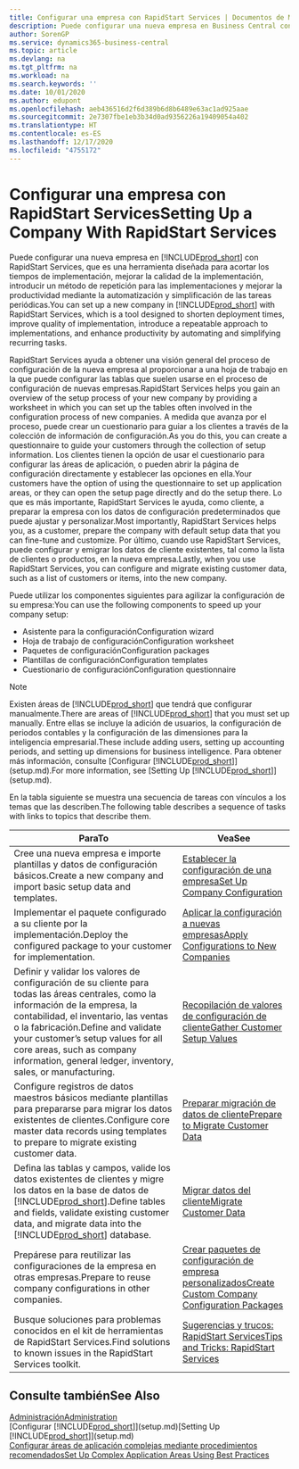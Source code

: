 ```yaml
---
title: Configurar una empresa con RapidStart Services | Documentos de Microsoft
description: Puede configurar una nueva empresa en Business Central con RapidStart Services, que es una herramienta diseñada para acortar los tiempos de implementación, mejorar la calidad de la implementación, introducir un método de repetición para las implementaciones y mejorar la productividad mediante la automatización y simplificación de las tareas periódicas.
author: SorenGP
ms.service: dynamics365-business-central
ms.topic: article
ms.devlang: na
ms.tgt_pltfrm: na
ms.workload: na
ms.search.keywords: ''
ms.date: 10/01/2020
ms.author: edupont
ms.openlocfilehash: aeb436516d2f6d389b6d8b6489e63ac1ad925aae
ms.sourcegitcommit: 2e7307fbe1eb3b34d0ad9356226a19409054a402
ms.translationtype: HT
ms.contentlocale: es-ES
ms.lasthandoff: 12/17/2020
ms.locfileid: "4755172"
---
```

# <a name="setting-up-a-company-with-rapidstart-services"></a><span data-ttu-id="ac662-103">Configurar una empresa con RapidStart Services</span><span class="sxs-lookup"><span data-stu-id="ac662-103">Setting Up a Company With RapidStart Services</span></span>
<span data-ttu-id="ac662-104">Puede configurar una nueva empresa en [!INCLUDE[prod_short](includes/prod_short.md)] con RapidStart Services, que es una herramienta diseñada para acortar los tiempos de implementación, mejorar la calidad de la implementación, introducir un método de repetición para las implementaciones y mejorar la productividad mediante la automatización y simplificación de las tareas periódicas.</span><span class="sxs-lookup"><span data-stu-id="ac662-104">You can set up a new company in [!INCLUDE[prod_short](includes/prod_short.md)] with RapidStart Services, which is a tool designed to shorten deployment times, improve quality of implementation, introduce a repeatable approach to implementations, and enhance productivity by automating and simplifying recurring tasks.</span></span>  

<span data-ttu-id="ac662-105">RapidStart Services ayuda a obtener una visión general del proceso de configuración de la nueva empresa al proporcionar a una hoja de trabajo en la que puede configurar las tablas que suelen usarse en el proceso de configuración de nuevas empresas.</span><span class="sxs-lookup"><span data-stu-id="ac662-105">RapidStart Services helps you gain an overview of the setup process of your new company by providing a worksheet in which you can set up the tables often involved in the configuration process of new companies.</span></span> <span data-ttu-id="ac662-106">A medida que avanza por el proceso, puede crear un cuestionario para guiar a los clientes a través de la colección de información de configuración.</span><span class="sxs-lookup"><span data-stu-id="ac662-106">As you do this, you can create a questionnaire to guide your customers through the collection of setup information.</span></span> <span data-ttu-id="ac662-107">Los clientes tienen la opción de usar el cuestionario para configurar las áreas de aplicación, o pueden abrir la página de configuración directamente y establecer las opciones en ella.</span><span class="sxs-lookup"><span data-stu-id="ac662-107">Your customers have the option of using the questionnaire to set up application areas, or they can open the setup page directly and do the setup there.</span></span> <span data-ttu-id="ac662-108">Lo que es más importante, RapidStart Services le ayuda, como cliente, a preparar la empresa con los datos de configuración predeterminados que puede ajustar y personalizar.</span><span class="sxs-lookup"><span data-stu-id="ac662-108">Most importantly, RapidStart Services helps you, as a customer, prepare the company with default setup data that you can fine-tune and customize.</span></span> <span data-ttu-id="ac662-109">Por último, cuando use RapidStart Services, puede configurar y emigrar los datos de cliente existentes, tal como la lista de clientes o productos, en la nueva empresa.</span><span class="sxs-lookup"><span data-stu-id="ac662-109">Lastly, when you use RapidStart Services, you can configure and migrate existing customer data, such as a list of customers or items, into the new company.</span></span>

<span data-ttu-id="ac662-110">Puede utilizar los componentes siguientes para agilizar la configuración de su empresa:</span><span class="sxs-lookup"><span data-stu-id="ac662-110">You can use the following components to speed up your company setup:</span></span>  

-   <span data-ttu-id="ac662-111">Asistente para la configuración</span><span class="sxs-lookup"><span data-stu-id="ac662-111">Configuration wizard</span></span>  
-   <span data-ttu-id="ac662-112">Hoja de trabajo de configuración</span><span class="sxs-lookup"><span data-stu-id="ac662-112">Configuration worksheet</span></span>  
-   <span data-ttu-id="ac662-113">Paquetes de configuración</span><span class="sxs-lookup"><span data-stu-id="ac662-113">Configuration packages</span></span>  
-   <span data-ttu-id="ac662-114">Plantillas de configuración</span><span class="sxs-lookup"><span data-stu-id="ac662-114">Configuration templates</span></span>  
-   <span data-ttu-id="ac662-115">Cuestionario de configuración</span><span class="sxs-lookup"><span data-stu-id="ac662-115">Configuration questionnaire</span></span>  

> [!Note]  
>  <span data-ttu-id="ac662-116">Existen áreas de [!INCLUDE[prod_short](includes/prod_short.md)] que tendrá que configurar manualmente.</span><span class="sxs-lookup"><span data-stu-id="ac662-116">There are areas of [!INCLUDE[prod_short](includes/prod_short.md)] that you must set up manually.</span></span> <span data-ttu-id="ac662-117">Entre ellas se incluye la adición de usuarios, la configuración de periodos contables y la configuración de las dimensiones para la inteligencia empresarial.</span><span class="sxs-lookup"><span data-stu-id="ac662-117">These include adding users, setting up accounting periods, and setting up dimensions for business intelligence.</span></span> <span data-ttu-id="ac662-118">Para obtener más información, consulte [Configurar [!INCLUDE[prod_short](includes/prod_short.md)]](setup.md).</span><span class="sxs-lookup"><span data-stu-id="ac662-118">For more information, see [Setting Up [!INCLUDE[prod_short](includes/prod_short.md)]](setup.md).</span></span>

 <span data-ttu-id="ac662-119">En la tabla siguiente se muestra una secuencia de tareas con vínculos a los temas que las describen.</span><span class="sxs-lookup"><span data-stu-id="ac662-119">The following table describes a sequence of tasks with links to topics that describe them.</span></span>

|<span data-ttu-id="ac662-120">**Para**</span><span class="sxs-lookup"><span data-stu-id="ac662-120">**To**</span></span>|<span data-ttu-id="ac662-121">**Vea**</span><span class="sxs-lookup"><span data-stu-id="ac662-121">**See**</span></span>|  
|------------|-------------|  
|<span data-ttu-id="ac662-122">Cree una nueva empresa e importe plantillas y datos de configuración básicos.</span><span class="sxs-lookup"><span data-stu-id="ac662-122">Create a new company and import basic setup data and templates.</span></span>|[<span data-ttu-id="ac662-123">Establecer la configuración de una empresa</span><span class="sxs-lookup"><span data-stu-id="ac662-123">Set Up Company Configuration</span></span>](admin-set-up-company-configuration.md)|  
|<span data-ttu-id="ac662-124">Implementar el paquete configurado a su cliente por la implementación.</span><span class="sxs-lookup"><span data-stu-id="ac662-124">Deploy the configured package to your customer for implementation.</span></span>|[<span data-ttu-id="ac662-125">Aplicar la configuración a nuevas empresas</span><span class="sxs-lookup"><span data-stu-id="ac662-125">Apply Configurations to New Companies</span></span>](admin-apply-configuration-to-new-companies.md)|
|<span data-ttu-id="ac662-126">Definir y validar los valores de configuración de su cliente para todas las áreas centrales, como la información de la empresa, la contabilidad, el inventario, las ventas o la fabricación.</span><span class="sxs-lookup"><span data-stu-id="ac662-126">Define and validate your customer’s setup values for all core areas, such as company information, general ledger, inventory, sales, or manufacturing.</span></span>|[<span data-ttu-id="ac662-127">Recopilación de valores de configuración de cliente</span><span class="sxs-lookup"><span data-stu-id="ac662-127">Gather Customer Setup Values</span></span>](admin-gather-customer-setup-values.md)|  
|<span data-ttu-id="ac662-128">Configure registros de datos maestros básicos mediante plantillas para prepararse para migrar los datos existentes de clientes.</span><span class="sxs-lookup"><span data-stu-id="ac662-128">Configure core master data records using templates to prepare to migrate existing customer data.</span></span>|[<span data-ttu-id="ac662-129">Preparar migración de datos de cliente</span><span class="sxs-lookup"><span data-stu-id="ac662-129">Prepare to Migrate Customer Data</span></span>](admin-use-templates-to-prepare-customer-data-for-migration.md)|  
|<span data-ttu-id="ac662-130">Defina las tablas y campos, valide los datos existentes de clientes y migre los datos en la base de datos de [!INCLUDE[prod_short](includes/prod_short.md)].</span><span class="sxs-lookup"><span data-stu-id="ac662-130">Define tables and fields, validate existing customer data, and migrate data into the [!INCLUDE[prod_short](includes/prod_short.md)] database.</span></span>|[<span data-ttu-id="ac662-131">Migrar datos del cliente</span><span class="sxs-lookup"><span data-stu-id="ac662-131">Migrate Customer Data</span></span>](admin-migrate-customer-data.md)|
|<span data-ttu-id="ac662-132">Prepárese para reutilizar las configuraciones de la empresa en otras empresas.</span><span class="sxs-lookup"><span data-stu-id="ac662-132">Prepare to reuse company configurations in other companies.</span></span>|[<span data-ttu-id="ac662-133">Crear paquetes de configuración de empresa personalizados</span><span class="sxs-lookup"><span data-stu-id="ac662-133">Create Custom Company Configuration Packages</span></span>](admin-how-to-create-custom-company-configuration-packages.md)|
|<span data-ttu-id="ac662-134">Busque soluciones para problemas conocidos en el kit de herramientas de RapidStart Services.</span><span class="sxs-lookup"><span data-stu-id="ac662-134">Find solutions to known issues in the RapidStart Services toolkit.</span></span>|[<span data-ttu-id="ac662-135">Sugerencias y trucos: RapidStart Services</span><span class="sxs-lookup"><span data-stu-id="ac662-135">Tips and Tricks: RapidStart Services</span></span>](admin-tips-and-tricks-rapidstart-services.md)|  

## <a name="see-also"></a><span data-ttu-id="ac662-136">Consulte también</span><span class="sxs-lookup"><span data-stu-id="ac662-136">See Also</span></span>  
[<span data-ttu-id="ac662-137">Administración</span><span class="sxs-lookup"><span data-stu-id="ac662-137">Administration</span></span>](admin-setup-and-administration.md)  
<span data-ttu-id="ac662-138">[Configurar [!INCLUDE[prod_short](includes/prod_short.md)]](setup.md)</span><span class="sxs-lookup"><span data-stu-id="ac662-138">[Setting Up [!INCLUDE[prod_short](includes/prod_short.md)]](setup.md)</span></span>  
[<span data-ttu-id="ac662-139">Configurar áreas de aplicación complejas mediante procedimientos recomendados</span><span class="sxs-lookup"><span data-stu-id="ac662-139">Set Up Complex Application Areas Using Best Practices</span></span>](set-up-complex-application-areas-using-best-practices.md)   
